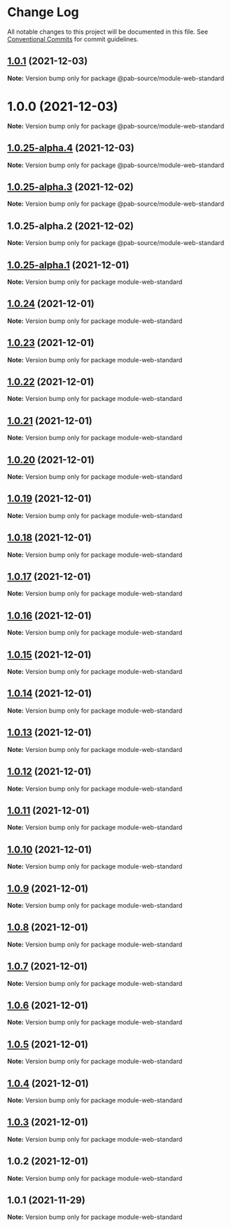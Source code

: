 # Change Log

All notable changes to this project will be documented in this file.
See [Conventional Commits](https://conventionalcommits.org) for commit guidelines.

## [1.0.1](https://github.com/Pab-Source/monorepo-web-mobile-rn/compare/@pab-source/module-web-standard@1.0.0...@pab-source/module-web-standard@1.0.1) (2021-12-03)

**Note:** Version bump only for package @pab-source/module-web-standard





# 1.0.0 (2021-12-03)

**Note:** Version bump only for package @pab-source/module-web-standard

## [1.0.25-alpha.4](https://github.com/Pab-Source/monorepo-web-mobile-rn/compare/@pab-source/module-web-standard@1.0.25-alpha.3...@pab-source/module-web-standard@1.0.25-alpha.4) (2021-12-03)

**Note:** Version bump only for package @pab-source/module-web-standard

## [1.0.25-alpha.3](https://github.com/Pab-Source/monorepo-web-mobile-rn/compare/@pab-source/module-web-standard@1.0.25-alpha.2...@pab-source/module-web-standard@1.0.25-alpha.3) (2021-12-02)

**Note:** Version bump only for package @pab-source/module-web-standard

## 1.0.25-alpha.2 (2021-12-02)

**Note:** Version bump only for package @pab-source/module-web-standard

## [1.0.25-alpha.1](https://github.com/Pab-Source/@pab-source/web-mobile-rn/compare/module-web-standard@1.0.24...module-web-standard@1.0.25-alpha.1) (2021-12-01)

**Note:** Version bump only for package module-web-standard

## [1.0.24](https://github.com/Pab-Source/@pab-source/web-mobile-rn/compare/module-web-standard@1.0.23...module-web-standard@1.0.24) (2021-12-01)

**Note:** Version bump only for package module-web-standard

## [1.0.23](https://github.com/Pab-Source/@pab-source/web-mobile-rn/compare/module-web-standard@1.0.22...module-web-standard@1.0.23) (2021-12-01)

**Note:** Version bump only for package module-web-standard

## [1.0.22](https://github.com/Pab-Source/@pab-source/web-mobile-rn/compare/module-web-standard@1.0.21...module-web-standard@1.0.22) (2021-12-01)

**Note:** Version bump only for package module-web-standard

## [1.0.21](https://github.com/Pab-Source/@pab-source/web-mobile-rn/compare/module-web-standard@1.0.20...module-web-standard@1.0.21) (2021-12-01)

**Note:** Version bump only for package module-web-standard

## [1.0.20](https://github.com/Pab-Source/@pab-source/web-mobile-rn/compare/module-web-standard@1.0.19...module-web-standard@1.0.20) (2021-12-01)

**Note:** Version bump only for package module-web-standard

## [1.0.19](https://github.com/Pab-Source/@pab-source/web-mobile-rn/compare/module-web-standard@1.0.18...module-web-standard@1.0.19) (2021-12-01)

**Note:** Version bump only for package module-web-standard

## [1.0.18](https://github.com/Pab-Source/@pab-source/web-mobile-rn/compare/module-web-standard@1.0.17...module-web-standard@1.0.18) (2021-12-01)

**Note:** Version bump only for package module-web-standard

## [1.0.17](https://github.com/Pab-Source/@pab-source/web-mobile-rn/compare/module-web-standard@1.0.16...module-web-standard@1.0.17) (2021-12-01)

**Note:** Version bump only for package module-web-standard

## [1.0.16](https://github.com/Pab-Source/@pab-source/web-mobile-rn/compare/module-web-standard@1.0.15...module-web-standard@1.0.16) (2021-12-01)

**Note:** Version bump only for package module-web-standard

## [1.0.15](https://github.com/Pab-Source/@pab-source/web-mobile-rn/compare/module-web-standard@1.0.14...module-web-standard@1.0.15) (2021-12-01)

**Note:** Version bump only for package module-web-standard

## [1.0.14](https://github.com/Pab-Source/@pab-source/web-mobile-rn/compare/module-web-standard@1.0.13...module-web-standard@1.0.14) (2021-12-01)

**Note:** Version bump only for package module-web-standard

## [1.0.13](https://github.com/Pab-Source/@pab-source/web-mobile-rn/compare/module-web-standard@1.0.12...module-web-standard@1.0.13) (2021-12-01)

**Note:** Version bump only for package module-web-standard

## [1.0.12](https://github.com/Pab-Source/@pab-source/web-mobile-rn/compare/module-web-standard@1.0.11...module-web-standard@1.0.12) (2021-12-01)

**Note:** Version bump only for package module-web-standard

## [1.0.11](https://github.com/Pab-Source/@pab-source/web-mobile-rn/compare/module-web-standard@1.0.10...module-web-standard@1.0.11) (2021-12-01)

**Note:** Version bump only for package module-web-standard

## [1.0.10](https://github.com/Pab-Source/@pab-source/web-mobile-rn/compare/module-web-standard@1.0.9...module-web-standard@1.0.10) (2021-12-01)

**Note:** Version bump only for package module-web-standard

## [1.0.9](https://github.com/Pab-Source/@pab-source/web-mobile-rn/compare/module-web-standard@1.0.8...module-web-standard@1.0.9) (2021-12-01)

**Note:** Version bump only for package module-web-standard

## [1.0.8](https://github.com/Pab-Source/@pab-source/web-mobile-rn/compare/module-web-standard@1.0.7...module-web-standard@1.0.8) (2021-12-01)

**Note:** Version bump only for package module-web-standard

## [1.0.7](https://github.com/Pab-Source/@pab-source/web-mobile-rn/compare/module-web-standard@1.0.6...module-web-standard@1.0.7) (2021-12-01)

**Note:** Version bump only for package module-web-standard

## [1.0.6](https://github.com/Pab-Source/@pab-source/web-mobile-rn/compare/module-web-standard@1.0.5...module-web-standard@1.0.6) (2021-12-01)

**Note:** Version bump only for package module-web-standard

## [1.0.5](https://github.com/Pab-Source/@pab-source/web-mobile-rn/compare/module-web-standard@1.0.4...module-web-standard@1.0.5) (2021-12-01)

**Note:** Version bump only for package module-web-standard

## [1.0.4](https://github.com/Pab-Source/@pab-source/web-mobile-rn/compare/module-web-standard@1.0.3...module-web-standard@1.0.4) (2021-12-01)

**Note:** Version bump only for package module-web-standard

## [1.0.3](https://github.com/Pab-Source/@pab-source/web-mobile-rn/compare/module-web-standard@1.0.2...module-web-standard@1.0.3) (2021-12-01)

**Note:** Version bump only for package module-web-standard

## 1.0.2 (2021-12-01)

**Note:** Version bump only for package module-web-standard

## 1.0.1 (2021-11-29)

**Note:** Version bump only for package module-web-standard
